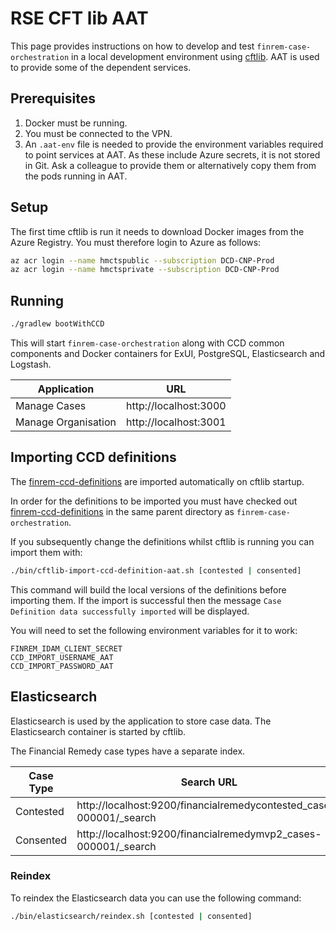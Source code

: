 # RSE CFT lib AAT
This page provides instructions on how to develop and test `finrem-case-orchestration` in a local development
environment using [cftlib](https://github.com/hmcts/rse-cft-lib). AAT is used to provide some of the dependent services. 

## Prerequisites
1. Docker must be running.
2. You must be connected to the VPN.
3. An `.aat-env` file is needed to provide the environment variables required to point services at AAT. 
As these include Azure secrets, it is not stored in Git. Ask a colleague to provide them or alternatively copy them
from the pods running in AAT.

## Setup
The first time cftlib is run it needs to download Docker images from the Azure Registry. You must therefore login
to Azure as follows:
```bash
az acr login --name hmctspublic --subscription DCD-CNP-Prod
az acr login --name hmctsprivate --subscription DCD-CNP-Prod
```

## Running
```bash
./gradlew bootWithCCD
```

This will start `finrem-case-orchestration` along with CCD common components and Docker containers for
ExUI, PostgreSQL, Elasticsearch and Logstash.

| Application         | URL                   |
|---------------------|-----------------------|
| Manage Cases        | http://localhost:3000 |
| Manage Organisation | http://localhost:3001 |

## Importing CCD definitions
The [finrem-ccd-definitions](https://github.com/hmcts/finrem-ccd-definitions) are imported automatically on
cftlib startup.

In order for the definitions to be imported you must have checked out 
[finrem-ccd-definitions](https://github.com/hmcts/finrem-ccd-definitions) in the same parent directory as
`finrem-case-orchestration`.

If you subsequently change the definitions whilst cftlib is running you can import them with:
```bash
./bin/cftlib-import-ccd-definition-aat.sh [contested | consented]
```

This command will build the local versions of the definitions before importing them. If the import is successful then
the message `Case Definition data successfully imported` will be displayed.

You will need to set the following environment variables for it to work:
```
FINREM_IDAM_CLIENT_SECRET
CCD_IMPORT_USERNAME_AAT
CCD_IMPORT_PASSWORD_AAT
```

## Elasticsearch
Elasticsearch is used by the application to store case data. The Elasticsearch container is started by cftlib.

The Financial Remedy case types have a separate index.

| Case Type | Search URL                                                          | Mapping URL                                                          |
|-----------|---------------------------------------------------------------------|----------------------------------------------------------------------|
| Contested | http://localhost:9200/financialremedycontested_cases-000001/_search | http://localhost:9200/financialremedycontested_cases-000001/_mapping |
| Consented | http://localhost:9200/financialremedymvp2_cases-000001/_search      | http://localhost:9200/financialremedymvp2_cases-000001/_mapping      |

### Reindex
To reindex the Elasticsearch data you can use the following command:
```bash
./bin/elasticsearch/reindex.sh [contested | consented]
```
